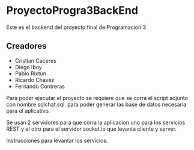 # ProyectoProgra3BackEnd
Este es el backend del proyecto final de Programacion 3

## Creadores
- Cristian Caceres
- Diego Iboy
- Pablo Rixtun
- Ricardo Chavez
- Fernando Contreras


Para poder ejecutar el proyecto se requiere que se corra el script adjunto con nombre sqlchat.sql. para poder generar las base de datos necesaria para el aplicativo.


Se usan 2 servidores para que corra la aplicacion uno para los servicios REST y el otro para el servidor socket.io que levanta cliente y server.

Instrucciones para levantar los servicios.
